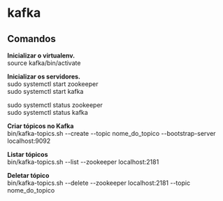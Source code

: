 # kafka

## Comandos  

**Inicializar o virtualenv.**  
source kafka/bin/activate  


**Inicializar os servidores.**  
sudo systemctl start zookeeper  
sudo systemctl start kafka  

sudo systemctl status zookeeper  
sudo systemctl status kafka  

**Criar tópicos no Kafka**  
bin/kafka-topics.sh --create --topic nome_do_topico --bootstrap-server localhost:9092  

**Listar tópicos**  
bin/kafka-topics.sh --list --zookeeper localhost:2181  

**Deletar tópico**  
bin/kafka-topics.sh --delete --zookeeper localhost:2181 --topic nome_do_topico



